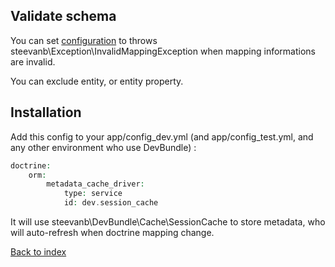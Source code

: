 Validate schema
---------------

You can set [configuration](configuration.md) to throws steevanb\Exception\InvalidMappingException
when mapping informations are invalid.

You can exclude entity, or entity property.

Installation
------------

Add this config to your app/config_dev.yml (and app/config_test.yml, and any other environment who use DevBundle) :

```php
doctrine:
    orm:
        metadata_cache_driver:
            type: service
            id: dev.session_cache
```

It will use steevanb\DevBundle\Cache\SessionCache to store metadata, who will auto-refresh when doctrine mapping change.

[Back to index](../../README.md)
